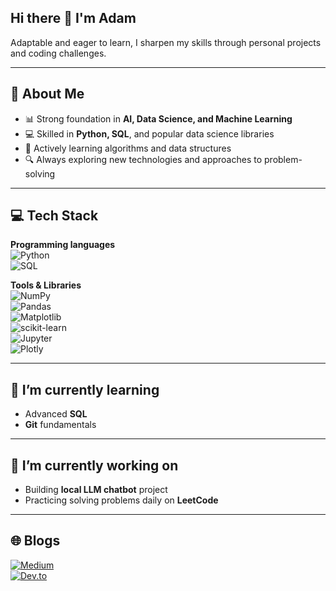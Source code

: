 ## Hi there 👋 I'm Adam
 
Adaptable and eager to learn, I sharpen my skills through personal projects and coding challenges.

---

## 🚀 About Me  
- 📊 Strong foundation in **AI, Data Science, and Machine Learning**  
- 💻 Skilled in **Python, SQL**, and popular data science libraries  
- 🧠 Actively learning algorithms and data structures
- 🔍 Always exploring new technologies and approaches to problem-solving  

---

## 💻 Tech Stack  

**Programming languages**  
![Python](https://img.shields.io/badge/Python-3776AB?style=flat&logo=python&logoColor=white)  
![SQL](https://img.shields.io/badge/SQL-4479A1?style=flat&logo=sql&logoColor=white)  

**Tools & Libraries**  
![NumPy](https://img.shields.io/badge/Numpy-013243?style=flat&logo=numpy&logoColor=white)  
![Pandas](https://img.shields.io/badge/Pandas-150458?style=flat&logo=pandas&logoColor=white)  
![Matplotlib](https://img.shields.io/badge/Matplotlib-11557C?style=flat&logo=matplotlib&logoColor=white)  
![scikit-learn](https://img.shields.io/badge/scikit--learn-F7931E?style=flat&logo=scikit-learn&logoColor=white)  
![Jupyter](https://img.shields.io/badge/Jupyter-F37626?style=flat&logo=jupyter&logoColor=white)  
![Plotly](https://img.shields.io/badge/Plotly-3F4F75?style=flat&logo=plotly&logoColor=white)

---

## 🌱 I’m currently learning  
- Advanced **SQL**
- **Git** fundamentals

---

## 🔭 I’m currently working on
- Building **local LLM chatbot** project
- Practicing solving problems daily on **LeetCode**  

---

## 🌐 Blogs
[![Medium](https://img.shields.io/badge/Medium-000000?style=flat&logo=medium&logoColor=white)](https://medium.com/@adam_dev)  
[![Dev.to](https://img.shields.io/badge/Dev.to-0A0A0A?style=flat&logo=dev.to&logoColor=white)]([#](https://dev.to/adam_dev))  



